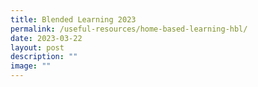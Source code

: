 ```yaml
---
title: Blended Learning 2023
permalink: /useful-resources/home-based-learning-hbl/
date: 2023-03-22
layout: post
description: ""
image: ""
---
```

